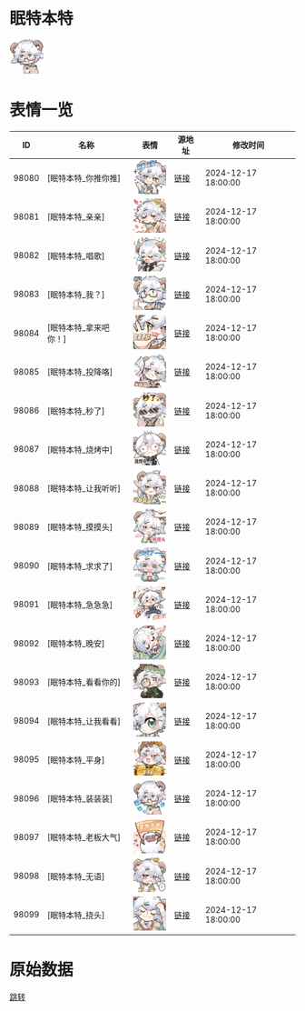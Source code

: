 # 眠特本特

<img src="./cover.png" height="60" alt="cover" />

# 表情一览

|ID|名称|表情|源地址|修改时间|
|----|----|----|----|----|
|98080|[眠特本特_你推你推]|<img src="./pic/098080_%5B眠特本特_你推你推%5D.png" height="60" alt="你推你推"/>|[链接](https://i0.hdslb.com/bfs/garb/0559677e68da7bc94156c52cb224b55ccd47822d.png)|2024-12-17 18:00:00|
|98081|[眠特本特_亲亲]|<img src="./pic/098081_%5B眠特本特_亲亲%5D.png" height="60" alt="亲亲"/>|[链接](https://i0.hdslb.com/bfs/garb/b897c82d3d5a7e61305fc9b4483ce04f4ad9a2bf.png)|2024-12-17 18:00:00|
|98082|[眠特本特_唱歌]|<img src="./pic/098082_%5B眠特本特_唱歌%5D.png" height="60" alt="唱歌"/>|[链接](https://i0.hdslb.com/bfs/garb/2d62caa755a8b83fa9d146c3fe671e15e9ec935e.png)|2024-12-17 18:00:00|
|98083|[眠特本特_我？]|<img src="./pic/098083_%5B眠特本特_我？%5D.png" height="60" alt="我？"/>|[链接](https://i0.hdslb.com/bfs/garb/4e83a12ee8e61a3126eaf7f7eff9c77549cc6491.png)|2024-12-17 18:00:00|
|98084|[眠特本特_拿来吧你！]|<img src="./pic/098084_%5B眠特本特_拿来吧你！%5D.png" height="60" alt="拿来吧你！"/>|[链接](https://i0.hdslb.com/bfs/garb/1a721b225d016bca0bfdb4cc35108c95d1893352.png)|2024-12-17 18:00:00|
|98085|[眠特本特_投降咯]|<img src="./pic/098085_%5B眠特本特_投降咯%5D.png" height="60" alt="投降咯"/>|[链接](https://i0.hdslb.com/bfs/garb/58c4f877ff6b804517d03c69b60a4f2338ea8629.png)|2024-12-17 18:00:00|
|98086|[眠特本特_秒了]|<img src="./pic/098086_%5B眠特本特_秒了%5D.png" height="60" alt="秒了"/>|[链接](https://i0.hdslb.com/bfs/garb/eec9feb65e1e32c8a07a8a908d831f310f47d05c.png)|2024-12-17 18:00:00|
|98087|[眠特本特_烧烤中]|<img src="./pic/098087_%5B眠特本特_烧烤中%5D.png" height="60" alt="烧烤中"/>|[链接](https://i0.hdslb.com/bfs/garb/33e2dd09cfa6a1571495eb8ae03f3bd86ec3a15f.png)|2024-12-17 18:00:00|
|98088|[眠特本特_让我听听]|<img src="./pic/098088_%5B眠特本特_让我听听%5D.png" height="60" alt="让我听听"/>|[链接](https://i0.hdslb.com/bfs/garb/16814a294fa13887b9123e849ae57d501662fa50.png)|2024-12-17 18:00:00|
|98089|[眠特本特_摸摸头]|<img src="./pic/098089_%5B眠特本特_摸摸头%5D.png" height="60" alt="摸摸头"/>|[链接](https://i0.hdslb.com/bfs/garb/24b1b9edc6e13a2bf88d1d6b9cac45ff020a8f81.png)|2024-12-17 18:00:00|
|98090|[眠特本特_求求了]|<img src="./pic/098090_%5B眠特本特_求求了%5D.png" height="60" alt="求求了"/>|[链接](https://i0.hdslb.com/bfs/garb/99b38448b70cd1c0da2d0018fe28917504c91b15.png)|2024-12-17 18:00:00|
|98091|[眠特本特_急急急]|<img src="./pic/098091_%5B眠特本特_急急急%5D.png" height="60" alt="急急急"/>|[链接](https://i0.hdslb.com/bfs/garb/f1e6eeb8b858f44871cecdf52b44437419a1dd3a.png)|2024-12-17 18:00:00|
|98092|[眠特本特_晚安]|<img src="./pic/098092_%5B眠特本特_晚安%5D.png" height="60" alt="晚安"/>|[链接](https://i0.hdslb.com/bfs/garb/dbfd025150ecd1acf2cb50987b83ce1c13e069d2.png)|2024-12-17 18:00:00|
|98093|[眠特本特_看看你的]|<img src="./pic/098093_%5B眠特本特_看看你的%5D.png" height="60" alt="看看你的"/>|[链接](https://i0.hdslb.com/bfs/garb/aeb5a51bdf743a0df2964a4c71070f72fd6ace33.png)|2024-12-17 18:00:00|
|98094|[眠特本特_让我看看]|<img src="./pic/098094_%5B眠特本特_让我看看%5D.png" height="60" alt="让我看看"/>|[链接](https://i0.hdslb.com/bfs/garb/7556421f0feb026a0764f4a026a6a8eff4273ade.png)|2024-12-17 18:00:00|
|98095|[眠特本特_平身]|<img src="./pic/098095_%5B眠特本特_平身%5D.png" height="60" alt="平身"/>|[链接](https://i0.hdslb.com/bfs/garb/5cf5b2d7df7cb0aea4b3439f3660b99cbb5ce9ce.png)|2024-12-17 18:00:00|
|98096|[眠特本特_装装装]|<img src="./pic/098096_%5B眠特本特_装装装%5D.png" height="60" alt="装装装"/>|[链接](https://i0.hdslb.com/bfs/garb/ae5878ebde91251a46fbed077fb2e29b39cd6676.png)|2024-12-17 18:00:00|
|98097|[眠特本特_老板大气]|<img src="./pic/098097_%5B眠特本特_老板大气%5D.png" height="60" alt="老板大气"/>|[链接](https://i0.hdslb.com/bfs/garb/a9cce421bcd76665745ce8f390d845f52dd61568.png)|2024-12-17 18:00:00|
|98098|[眠特本特_无语]|<img src="./pic/098098_%5B眠特本特_无语%5D.png" height="60" alt="无语"/>|[链接](https://i0.hdslb.com/bfs/garb/f5a9875d6f395486ff9cc12745ae39a05c3c2a50.png)|2024-12-17 18:00:00|
|98099|[眠特本特_挠头]|<img src="./pic/098099_%5B眠特本特_挠头%5D.png" height="60" alt="挠头"/>|[链接](https://i0.hdslb.com/bfs/garb/a325b44b5d7c9bc5ac3930399caf35770f04401d.png)|2024-12-17 18:00:00|

# 原始数据

[跳转](./raw.json)

